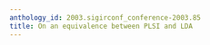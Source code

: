 ```yaml
---
anthology_id: 2003.sigirconf_conference-2003.85
title: On an equivalence between PLSI and LDA
---
```

